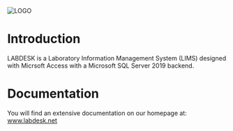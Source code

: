 ![LOGO](https://user-images.githubusercontent.com/77008074/184290548-9cb25ba9-2258-45af-b652-4021f32c114a.png)


# Introduction
LABDESK is a Laboratory Information Management System (LIMS) designed with Micrsoft Access with a Microsoft SQL Server 2019 backend.

# Documentation
You will find an extensive documentation on our homepage at: www.labdesk.net
